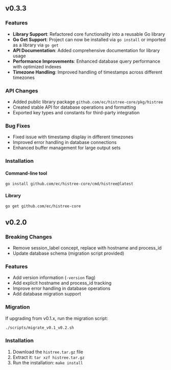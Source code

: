 ## v0.3.3
### Features
- **Library Support**: Refactored core functionality into a reusable Go library
- **Go Get Support**: Project can now be installed via `go install` or imported as a library via `go get`
- **API Documentation**: Added comprehensive documentation for library usage
- **Performance Improvements**: Enhanced database query performance with optimized indexes
- **Timezone Handling**: Improved handling of timestamps across different timezones

### API Changes
- Added public library package `github.com/ec/histree-core/pkg/histree`
- Created stable API for database operations and formatting
- Exported key types and constants for third-party integration

### Bug Fixes
- Fixed issue with timestamp display in different timezones
- Improved error handling in database connections
- Enhanced buffer management for large output sets

### Installation
#### Command-line tool
```bash
go install github.com/ec/histree-core/cmd/histree@latest
```

#### Library
```bash
go get github.com/ec/histree-core
```

## v0.2.0

### Breaking Changes
- Remove session_label concept, replace with hostname and process_id
- Update database schema (migration script provided)

### Features
- Add version information (`-version` flag)
- Add explicit hostname and process_id tracking
- Improve error handling in database operations
- Add database migration support

### Migration
If upgrading from v0.1.x, run the migration script:
```bash
./scripts/migrate_v0.1_v0.2.sh
```

### Installation
1. Download the `histree.tar.gz` file
2. Extract it: `tar xzf histree.tar.gz`
3. Run the installation: `make install`